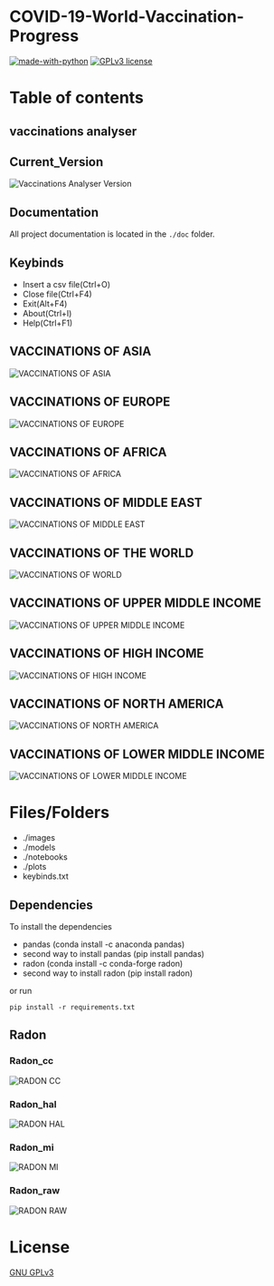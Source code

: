 # COVID-19-World-Vaccination-Progress

[![made-with-python](https://img.shields.io/badge/Made%20with-Python-1f425f.svg)](https://www.python.org/) [![GPLv3 license](https://img.shields.io/badge/License-GPLv3-blue.svg)](http://perso.crans.org/besson/LICENSE.html)

# Table of contents

<!--ts-->
<!--te-->

## vaccinations analyser

## Current_Version

<p><img src ="images/vaccinations analyser version.png" title = "Vaccinations Analyser Version"/> </p>

## Documentation

All project documentation is located in the `./doc`  folder.

## Keybinds

 <ul>
  <li> Insert a csv file(Ctrl+O)</li>
  <li> Close file(Ctrl+F4) </li>
  <li> Exit(Alt+F4) </li>
  <li> About(Ctrl+I)</li>
  <li> Help(Ctrl+F1)</li>
</ul>


## VACCINATIONS OF ASIA

<p><img src="plots/Vaccinations of Asia.png" title="VACCINATIONS OF ASIA"/> </p>

## VACCINATIONS OF EUROPE

<p><img src="plots/Vaccinations of Europe.png" title="VACCINATIONS OF EUROPE"/> </p>

## VACCINATIONS OF AFRICA

<p><img src="plots/Vaccinations of Africa.png" title="VACCINATIONS OF AFRICA"/> </p>

## VACCINATIONS OF MIDDLE EAST

<p><img src="plots/Vaccinations of Middle East.png" title="VACCINATIONS OF MIDDLE EAST"/> </p>

## VACCINATIONS OF THE WORLD

<p><img src="plots/Vaccinations of World.png" title="VACCINATIONS OF WORLD"/> </p>

## VACCINATIONS OF UPPER MIDDLE INCOME

<p><img src="plots/Vaccinations of Upper middle income.png" title="VACCINATIONS OF UPPER MIDDLE INCOME"/> </p>

## VACCINATIONS OF HIGH INCOME

<p><img src="plots/Vaccinations of High income.png" title="VACCINATIONS OF HIGH INCOME"/> </p>

## VACCINATIONS OF NORTH AMERICA 

<p><img src="plots/Vaccinations of North America.png" title="VACCINATIONS OF NORTH AMERICA"/> </p>

## VACCINATIONS OF LOWER MIDDLE INCOME

<p><img src="plots/Vaccinations of Lower middle income.png" title="VACCINATIONS OF LOWER MIDDLE INCOME"/> </p>


# Files/Folders

<ul>
  <li> ./images </li>
  <li> ./models </li>
  <li> ./notebooks </li>
  <li> ./plots </li>
  <li> keybinds.txt </li>
</ul>

## Dependencies

To install the dependencies

 <ul>
   <li> pandas (conda install -c anaconda pandas) </li>
   <li> second way to install pandas (pip install pandas) </li>
   <li> radon (conda install -c conda-forge radon) </li> 
   <li> second way to install radon (pip install radon) </li>
</ul>

or run

```shell
pip install -r requirements.txt
```

## Radon

### Radon_cc

<p><img src="images/radon cc.png" title=" RADON CC"/> </p>

### Radon_hal

<p><img src="images/radon hal.png" title=" RADON HAL"/> </p>

### Radon_mi

<p><img src="images/radon mi.png" title=" RADON MI"/> </p>

### Radon_raw

<p><img src="images/radon raw.png" title=" RADON RAW"/> </p>

# License

[GNU GPLv3](https://choosealicense.com/licenses/gpl-3.0/)
